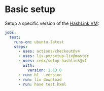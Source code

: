 # Basic setup
Setup a specific version of the [HashLink VM](https://hashlink.haxe.org):

```yaml
jobs:
  test:
    runs-on: ubuntu-latest
    steps:
      - uses: actions/checkout@v4
      - uses: lix-pm/setup-lix@master
      - uses: cedx/setup-hashlink@v4
        with:
          version: 1.13.0
      - run: hl --version
      - run: lix download
      - run: haxe test.hxml
```
